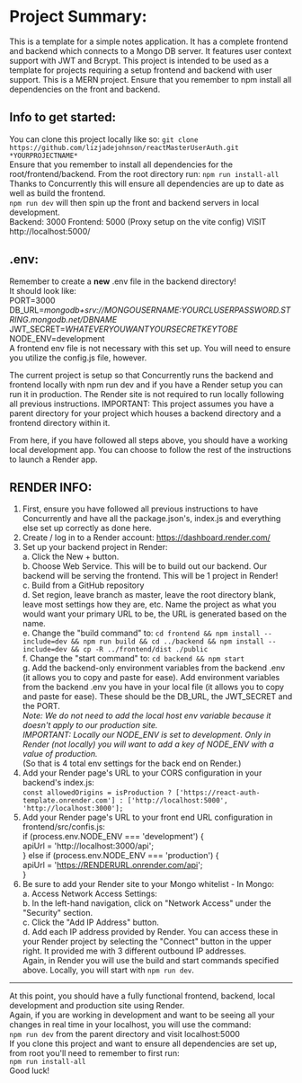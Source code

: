 # **Project Summary:**
This is a template for a simple notes application.
It has a complete frontend and backend which connects to a Mongo DB server.
It features user context support with JWT and Bcrypt.
This project is intended to be used as a template for projects requiring a setup frontend and backend with user support.
This is a MERN project. Ensure that you remember to npm install all dependencies on the front and backend.
<br />
## **Info to get started:**
You can clone this project locally like so:
	`git clone https://github.com/lizjadejohnson/reactMasterUserAuth.git *YOURPROJECTNAME*`
	<br />
Ensure that you remember to install all dependencies for the root/frontend/backend. From the root directory run: `npm run install-all`
<br />
Thanks to Concurrently this will ensure all dependencies are up to date as well as build the frontend.
<br />
`npm run dev` will then spin up the front and backend servers in local development.
<br />
Backend: 3000
Frontend: 5000
(Proxy setup on the vite config)
VISIT http://localhost:5000/
<br />
## **.env:**
Remember to create a **new** .env file in the backend directory!
<br />
It should look like:
<br />
PORT=3000
<br />
DB_URL=*mongodb+srv://MONGOUSERNAME:YOURCLUSERPASSWORD.STRING.mongodb.net/DBNAME*
<br />
JWT_SECRET=*WHATEVERYOUWANTYOURSECRETKEYTOBE*
<br />
NODE_ENV=development
<br />
A frontend env file is not necessary with this set up. You will need to ensure you utilize the config.js file, however.
<br />


The current project is setup so that Concurrently runs the backend and frontend locally with npm run dev and if you have a Render setup you can run it in production. The Render site is not required to run locally following all previous instructions. IMPORTANT: This project assumes you have a parent directory for your project which houses a backend directory and a frontend directory within it.
<br />

From here, if you have followed all steps above, you should have a working local development app. You can choose to follow the rest of the instructions to launch a Render app.
<br />

## **RENDER INFO:**
1. First, ensure you have followed all previous instructions to have Concurrently and have all the package.json's, index.js and everything else set up correctly as done here.
    <br />
2. Create / log in to a Render account: https://dashboard.render.com/
    <br />
3. Set up your backend project in Render:
    <br />
	a. Click the New + button.
    <br />
  	b. Choose Web Service. This will be to build out our backend. Our backend will be serving the frontend. This will be 1 project in Render!
    <br />
	c. Build from a GitHub repository
    <br />
	d. Set region, leave branch as master, leave the root directory blank, leave most settings how they are, etc.  Name the project as what you would want your primary URL to be, the URL is generated based on the name.
    <br />
	e. Change the "build command" to: `cd frontend && npm install --include=dev && npm run build && cd ../backend && npm install --include=dev && cp -R ../frontend/dist ./public`
    <br />
    f. Change the "start command" to: `cd backend && npm start`
    <br />
    g. Add the backend-only environment variables from the backend .env (it allows you to copy and paste for ease). Add environment variables from the backend .env you have in your local file (it allows you to copy and paste for ease). These should be the DB_URL, the JWT_SECRET and the PORT.
    <br />
	*Note: We do not need to add the local host env variable because it doesn't apply to our production site.*
    <br />
	*IMPORTANT: Locally our NODE_ENV is set to development. Only in Render (not locally) you will want to add a key of NODE_ENV with a value of production.*
    <br />
    (So that is 4 total env settings for the back end on Render.)
    <br />
4. Add your Render page's URL to your CORS configuration in your backend's index.js:
    <br />
	`const allowedOrigins = isProduction ? ['https://react-auth-template.onrender.com'] : ['http://localhost:5000', 'http://localhost:3000'];`
    <br />
5. Add your Render page's URL to your front end URL configuration in frontend/src/confis.js:
    <br />
    if (process.env.NODE_ENV === 'development') {
    <br />
        apiUrl = 'http://localhost:3000/api';
    <br />
    } else if (process.env.NODE_ENV === 'production') {
    <br />
        apiUrl = 'https://RENDERURL.onrender.com/api';
    <br />
    }
    <br />
6. Be sure to add your Render site to your Mongo whitelist - In Mongo:
    <br />
	a. Access Network Access Settings:
    <br />
	b. In the left-hand navigation, click on "Network Access" under the "Security" section.
    <br />
	c. Click the "Add IP Address" button.
    <br />
	d. Add each IP address provided by Render. You can access these in your Render project by selecting the "Connect" button in the upper right. It provided me with 3 different outbound IP addresses.
    <br />
	Again, in Render you will use the build and start commands specified above. Locally, you will start with `npm run dev`.
    <br />

------------


At this point, you should have a fully functional frontend, backend, local development and production site using Render.
    <br />
Again, if you are working in development and want to be seeing all your changes in real time in your localhost, you will use the command:
    <br />
	`npm run dev` from the parent directory and visit localhost:5000
    <br />
If you clone this project and want to ensure all dependencies are set up, from root you'll need to remember to first run:
    <br />
	`npm run install-all`
    <br />
Good luck!